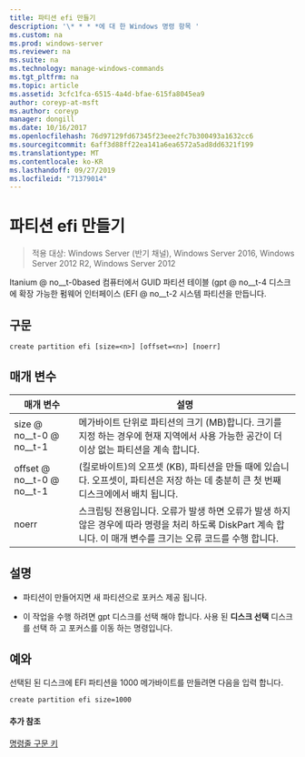 ```yaml
---
title: 파티션 efi 만들기
description: '\* * * *에 대 한 Windows 명령 항목 '
ms.custom: na
ms.prod: windows-server
ms.reviewer: na
ms.suite: na
ms.technology: manage-windows-commands
ms.tgt_pltfrm: na
ms.topic: article
ms.assetid: 3cfc1fca-6515-4a4d-bfae-615fa8045ea9
author: coreyp-at-msft
ms.author: coreyp
manager: dongill
ms.date: 10/16/2017
ms.openlocfilehash: 76d97129fd67345f23eee2fc7b300493a1632cc6
ms.sourcegitcommit: 6aff3d88ff22ea141a6ea6572a5ad8dd6321f199
ms.translationtype: MT
ms.contentlocale: ko-KR
ms.lasthandoff: 09/27/2019
ms.locfileid: "71379014"
---
```

# <a name="create-partition-efi"></a>파티션 efi 만들기

>적용 대상: Windows Server (반기 채널), Windows Server 2016, Windows Server 2012 R2, Windows Server 2012

Itanium @ no__t-0based 컴퓨터에서 GUID 파티션 테이블 \(gpt @ no__t-4 디스크에 확장 가능한 펌웨어 인터페이스 \(EFI @ no__t-2 시스템 파티션을 만듭니다.  
  
  
  
## <a name="syntax"></a>구문  
  
```  
create partition efi [size=<n>] [offset=<n>] [noerr]  
```  
  
## <a name="parameters"></a>매개 변수  
  
|  매개 변수  |                                                                                             설명                                                                                              |
|-------------|------------------------------------------------------------------------------------------------------------------------------------------------------------------------------------------------------|
|  size @ no__t-0 @ no__t-1  |                         메가바이트 단위로 파티션의 크기 \(MB\)합니다. 크기를 지정 하는 경우에 현재 지역에서 사용 가능한 공간이 더 이상 없는 파티션을 계속 합니다.                         |
| offset @ no__t-0 @ no__t-1 |             (킬로바이트)의 오프셋 \(KB\), 파티션을 만들 때에 있습니다. 오프셋이, 파티션은 저장 하는 데 충분히 큰 첫 번째 디스크에에서 배치 됩니다.              |
|    noerr    | 스크립팅 전용입니다. 오류가 발생 하면 오류가 발생 하지 않은 경우에 따라 명령을 처리 하도록 DiskPart 계속 합니다. 이 매개 변수를 크기는 오류 코드를 수행 합니다. |
  
## <a name="remarks"></a>설명  
  
-   파티션이 만들어지면 새 파티션으로 포커스 제공 됩니다.  
  
-   이 작업을 수행 하려면 gpt 디스크를 선택 해야 합니다. 사용 된 **디스크 선택** 디스크를 선택 하 고 포커스를 이동 하는 명령입니다.  
  
## <a name="BKMK_examples"></a>예와  
선택된 된 디스크에 EFI 파티션을 1000 메가바이트를 만들려면 다음을 입력 합니다.  
  
```  
create partition efi size=1000  
```  
  
#### <a name="additional-references"></a>추가 참조  
[명령줄 구문 키](command-line-syntax-key.md)  
  

  

